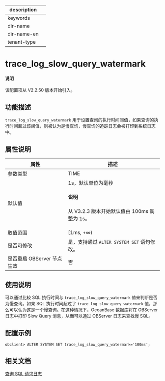|description||
|---|---|
|keywords||
|dir-name||
|dir-name-en||
|tenant-type||

# trace_log_slow_query_watermark

<main id="notice" type='explain'>
<h4>说明</h4>
<p>该配置项从 V2.2.50 版本开始引入。</p>
</main>

## 功能描述

`trace_log_slow_query_watermark` 用于设置查询的执行时间阈值，如果查询的执行时间超过该阈值，则被认为是慢查询，慢查询的追踪日志会被打印到系统日志中。

## 属性说明

|      **属性**      |   **描述**   |
|------------------  |------------  |
| 参数类型            | TIME        |
| 默认值              | 1s，默认单位为毫秒 <main id="notice" type='explain'><h4>说明</h4><p>从 V3.2.3 版本开始默认值由 100ms 调整为 1s。</p></main>     |
| 取值范围            | [1ms, +∞) |
| 是否可修改  | 是，支持通过 `ALTER SYSTEM SET` 语句修改。|
| 是否重启 OBServer 节点生效 | 否          |

## 使用说明

可以通过比较 SQL 执行时间与 `trace_log_slow_query_watermark` 值来判断是否为慢查询。如果 SQL 执行时间超过了 `trace_log_slow_query_watermark` 值，那么可以认为这是一个慢查询。在这种情况下，OceanBase 数据库将在 OBServer 日志中打印 Slow Query 消息，从而可以通过 OBServer 日志来查找慢 SQL。

## 配置示例

  ```shell
  obclient> ALTER SYSTEM SET trace_log_slow_query_watermark='100ms';
  ```

## 相关文档

[查询 SQL 请求日志](../../../../600.manage/800.logging/600.view-logs/100.search-for-logs-of-a-sql-query.md)